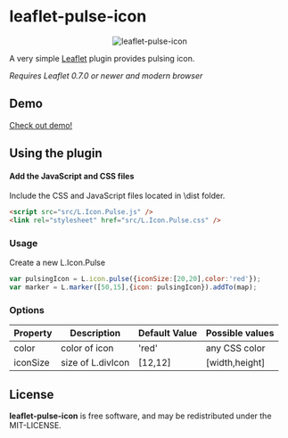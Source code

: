 leaflet-pulse-icon
=====================
<div style="text-align:center" align="center">
  <img src="http://mapshakers.github.io/leaflet-pulse-icon/leaflet-pulse-icon.png" alt="leaflet-pulse-icon" />
</div>

A very simple [Leaflet](http://leafletjs.com) plugin provides pulsing icon.

*Requires Leaflet 0.7.0 or newer and modern browser*

## Demo
[Check out demo!](http://mapshakers.github.io/leaflet-pulse-icon)
## Using the plugin
#### Add the JavaScript and CSS files

Include the CSS and JavaScript files located in \dist folder.

```html
<script src="src/L.Icon.Pulse.js" />
<link rel="stylesheet" href="src/L.Icon.Pulse.css" />
```

### Usage
Create a new L.Icon.Pulse

```javascript
var pulsingIcon = L.icon.pulse({iconSize:[20,20],color:'red'});
var marker = L.marker([50,15],{icon: pulsingIcon}).addTo(map);
```
### Options
| Property        | Description            | Default Value | Possible  values         |
| --------------- | ---------------------- | ------------- | ------------------------ |
| color           | color of icon         | 'red'         | any CSS color            |
| iconSize        | size of L.divIcon      | [12,12]       | <Point> [width,height]   |


## License
**leaflet-pulse-icon** is free software, and may be redistributed under the MIT-LICENSE.

